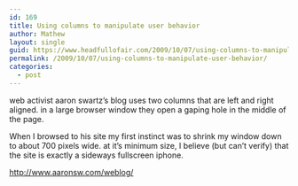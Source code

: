 ```yaml
---
id: 169
title: Using columns to manipulate user behavior
author: Mathew
layout: single
guid: https://www.headfullofair.com/2009/10/07/using-columns-to-manipulate-user-behavior/
permalink: /2009/10/07/using-columns-to-manipulate-user-behavior/
categories:
  - post
---
```

web activist aaron swartz&#8217;s blog uses two columns that are left and right aligned. in a large browser window they open a gaping hole in the middle of the page.

When I browsed to his site my first instinct was to shrink my window down to about 700 pixels wide. at it&#8217;s minimum size, I believe (but can&#8217;t verify) that the site is exactly a sideways fullscreen iphone.

http://www.aaronsw.com/weblog/